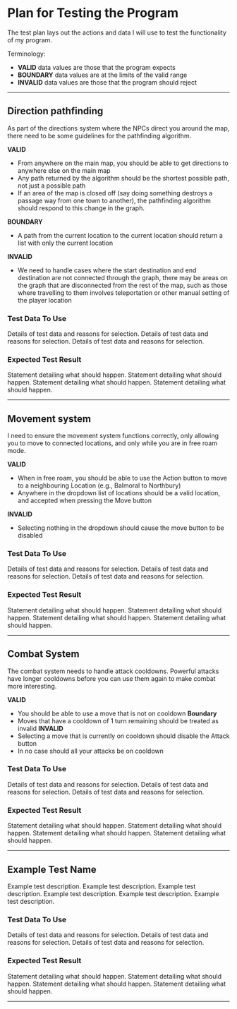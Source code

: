 # Plan for Testing the Program

The test plan lays out the actions and data I will use to test the functionality of my program.

Terminology:

- **VALID** data values are those that the program expects
- **BOUNDARY** data values are at the limits of the valid range
- **INVALID** data values are those that the program should reject

---

## Direction pathfinding

As part of the directions system where the NPCs direct you around the map, there need to be some guidelines for the
pathfinding algorithm.

**VALID**

- From anywhere on the main map, you should be able to get directions to anywhere else on the main map
- Any path returned by the algorithm should be the shortest possible path, not just a possible path
- If an area of the map is closed off (say doing something destroys a passage way from one town to another), the
  pathfinding algorithm should respond to this change in the graph.

**BOUNDARY**

- A path from the current location to the current location should return a list with only the current location

**INVALID**

- We need to handle cases where the start destination and end destination are not connected through the graph, there may
  be areas on the graph that are disconnected from the rest of the map, such as those where travelling to them involves
  teleportation or other manual setting of the player location

### Test Data To Use

Details of test data and reasons for selection. Details of test data and reasons for selection. Details of test data and
reasons for selection.

### Expected Test Result

Statement detailing what should happen. Statement detailing what should happen. Statement detailing what should happen.
Statement detailing what should happen.

---

## Movement system

I need to ensure the movement system functions correctly, only allowing you to move to connected locations, and only
while you are in free roam mode.

**VALID**

- When in free roam, you should be able to use the Action button to move to a neighbouring Location (e.g., Balmoral to
  Northbury)
- Anywhere in the dropdown list of locations should be a valid location, and accepted when pressing the Move button

**INVALID**

- Selecting nothing in the dropdown should cause the move button to be disabled

### Test Data To Use

Details of test data and reasons for selection. Details of test data and reasons for selection. Details of test data and
reasons for selection.

### Expected Test Result

Statement detailing what should happen. Statement detailing what should happen. Statement detailing what should happen.
Statement detailing what should happen.

---

## Combat System

The combat system needs to handle attack cooldowns. Powerful attacks have longer cooldowns before you can use them again
to make combat more interesting.

**VALID**

- You should be able to use a move that is not on cooldown
  **Boundary**
- Moves that have a cooldown of 1 turn remaining should be treated as invalid
  **INVALID**
- Selecting a move that is currently on cooldown should disable the Attack button
- In no case should all your attacks be on cooldown

### Test Data To Use

Details of test data and reasons for selection. Details of test data and reasons for selection. Details of test data and
reasons for selection.

### Expected Test Result

Statement detailing what should happen. Statement detailing what should happen. Statement detailing what should happen.
Statement detailing what should happen.

---

## Example Test Name

Example test description. Example test description. Example test description. Example test description. Example test
description. Example test description.

### Test Data To Use

Details of test data and reasons for selection. Details of test data and reasons for selection. Details of test data and
reasons for selection.

### Expected Test Result

Statement detailing what should happen. Statement detailing what should happen. Statement detailing what should happen.
Statement detailing what should happen.

---

